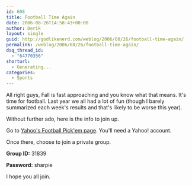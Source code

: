 ```yaml
---
id: 608
title: Football Time Again
date: 2006-08-26T14:58:43+00:00
author: Derik
layout: single
guid: http://godlikenerd.com/weblog/2006/08/26/football-time-again/
permalink: /weblog/2006/08/26/football-time-again/
dsq_thread_id:
  - "64770356"
shorturl:
  - Generating...
categories:
  - Sports
---
```

All right guys, Fall is fast approaching and you know what that means. It's time for football. Last year we all had a lot of fun (though I barely summarized each week's results and that's likely to be worse this year).

Without further ado, here is the info to join up.

Go to [Yahoo's Football Pick'em page](http://football.fantasysports.yahoo.com/pickem/). You'll need a Yahoo! account.

Once there, choose to join a private group.

**Group ID:** 31839
  
**Password:** sharpie

I hope you all join.